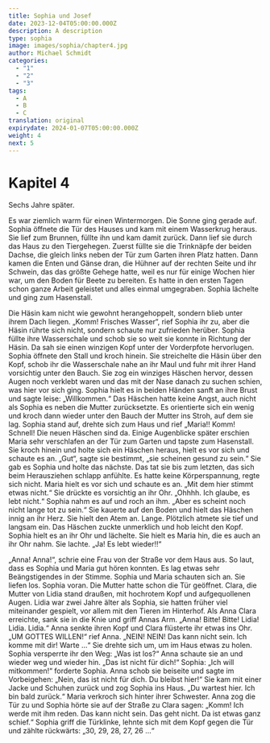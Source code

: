 ```yaml
---
title: Sophia und Josef
date: 2023-12-04T05:00:00.000Z
description: A description
type: sophia
image: images/sophia/chapter4.jpg
author: Michael Schmidt
categories:
  - "1"
  - "2"
  - "3"
tags:
  - A
  - B
  - C
translation: original
expirydate: 2024-01-07T05:00:00.000Z
weight: 4
next: 5
---
```

# Kapitel 4

Sechs Jahre später.

Es war ziemlich warm für einen Wintermorgen. Die Sonne ging gerade auf. Sophia öffnete die Tür des Hauses und kam mit einem Wasserkrug heraus. Sie lief zum Brunnen, füllte ihn und kam damit zurück. Dann lief sie durch das Haus zu den Tiergehegen. Zuerst füllte sie die Trinknäpfe der beiden Dachse, die gleich links neben der Tür zum Garten ihren Platz hatten. Dann kamen die Enten und Gänse dran, die Hühner auf der rechten Seite und ihr Schwein, das das größte Gehege hatte, weil es nur für einige Wochen hier war, um den Boden für Beete zu bereiten. Es hatte in den ersten Tagen schon ganze Arbeit geleistet und alles einmal umgegraben. Sophia lächelte und ging zum Hasenstall.

Die Häsin kam nicht wie gewohnt herangehoppelt, sondern blieb unter ihrem Dach liegen. „Komm! Frisches Wasser“, rief Sophia ihr zu, aber die Häsin rührte sich nicht, sondern schaute nur zufrieden herüber. Sophia füllte ihre Wasserschale und schob sie so weit sie konnte in Richtung der Häsin. Da sah sie einen winzigen Kopf unter der Vorderpfote hervorlugen. Sophia öffnete den Stall und kroch hinein. Sie streichelte die Häsin über den Kopf, schob ihr die Wasserschale nahe an ihr Maul und fuhr mit ihrer Hand vorsichtig unter den Bauch. Sie zog ein winziges Häschen hervor, dessen Augen noch verklebt waren und das mit der Nase danach zu suchen schien, was hier vor sich ging. Sophia hielt es in beiden Händen sanft an ihre Brust und sagte leise: „Willkommen.“ Das Häschen hatte keine Angst, auch nicht als Sophia es neben die Mutter zurücksetzte. Es orientierte sich ein wenig und kroch dann wieder unter den Bauch der Mutter ins Stroh, auf dem sie lag.
Sophia stand auf, drehte sich zum Haus und rief „Maria!! Komm! Schnell! Die neuen Häschen sind da. Einige Augenblicke später erschien Maria sehr verschlafen an der Tür zum Garten und tapste zum Hasenstall. Sie kroch hinein und holte sich ein Häschen heraus, hielt es vor sich und schaute es an. „Gut“, sagte sie bestimmt, „sie scheinen gesund zu sein.“ Sie gab es Sophia und holte das nächste. Das tat sie bis zum letzten, das sich beim Herausziehen schlapp anfühlte. Es hatte keine Körperspannung, regte sich nicht. Maria hielt es vor sich und schaute es an. „Mit dem hier stimmt etwas nicht.“ Sie drückte es vorsichtig an ihr Ohr. „Ohhhh. Ich glaube, es lebt nicht.“ Sophia nahm es auf und roch an ihm. „Aber es scheint noch nicht lange tot zu sein.“ Sie kauerte auf den Boden und hielt das Häschen innig an ihr Herz. Sie hielt den Atem an. Lange. Plötzlich atmete sie tief und langsam ein. Das Häschen zuckte unmerklich und hob leicht den Kopf. Sophia hielt es an ihr Ohr und lächelte. Sie hielt es Maria hin, die es auch an ihr Ohr nahm. Sie lachte. „Ja! Es lebt wieder!!“

„Anna! Anna!“, schrie eine Frau von der Straße vor dem Haus aus. So laut, dass es Sophia und Maria gut hören konnten. Es lag etwas sehr Beängstigendes in der Stimme. Sophia und Maria schauten sich an. Sie liefen los. Sophia voran. Die Mutter hatte schon die Tür geöffnet. Clara, die Mutter von Lidia stand draußen, mit hochrotem Kopf und aufgequollenen Augen. Lidia war zwei Jahre älter als Sophia, sie hatten früher viel miteinander gespielt, vor allem mit den Tieren im Hinterhof. Als Anna Clara erreichte, sank sie in die Knie und griff Annas Arm. „Anna! Bitte! Bitte! Lidia! Lidia. Lidia.“ Anna senkte ihren Kopf und Clara flüsterte ihr etwas ins Ohr. „UM GOTTES WILLEN!“ rief Anna. „NEIN! NEIN! Das kann nicht sein. Ich komme mit dir! Warte …“ Sie drehte sich um, um im Haus etwas zu holen. Sophia versperrte ihr den Weg: „Was ist los?“ Anna schaute sie an und wieder weg und wieder hin. „Das ist nicht für dich!“ Sophia: „Ich will mitkommen!“ forderte Sophia. Anna schob sie beiseite und sagte im Vorbeigehen: „Nein, das ist nicht für dich. Du bleibst hier!“ Sie kam mit einer Jacke und Schuhen zurück und zog Sophia ins Haus. „Du wartest hier. Ich bin bald zurück.“ Maria verkroch sich hinter ihrer Schwester. Anna zog die Tür zu und Sophia hörte sie auf der Straße zu Clara sagen: „Komm! Ich werde mit ihm reden. Das kann nicht sein. Das geht nicht. Da ist etwas ganz schief.“
Sophia griff die Türklinke, lehnte sich mit dem Kopf gegen die Tür und zählte rückwärts: „30, 29, 28, 27, 26 ...“
